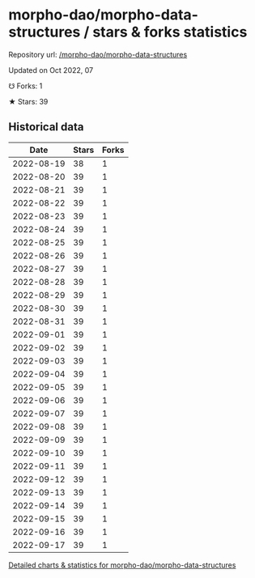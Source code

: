 # morpho-dao/morpho-data-structures / stars & forks statistics

Repository url: [/morpho-dao/morpho-data-structures](https://github.com/morpho-dao/morpho-data-structures)

Updated on Oct 2022, 07

☋ Forks: 1

★ Stars: 39

## Historical data
| Date | Stars | Forks |
|------|-------|-------|
| 2022-08-19 | 38 | 1 | 
| 2022-08-20 | 39 | 1 | 
| 2022-08-21 | 39 | 1 | 
| 2022-08-22 | 39 | 1 | 
| 2022-08-23 | 39 | 1 | 
| 2022-08-24 | 39 | 1 | 
| 2022-08-25 | 39 | 1 | 
| 2022-08-26 | 39 | 1 | 
| 2022-08-27 | 39 | 1 | 
| 2022-08-28 | 39 | 1 | 
| 2022-08-29 | 39 | 1 | 
| 2022-08-30 | 39 | 1 | 
| 2022-08-31 | 39 | 1 | 
| 2022-09-01 | 39 | 1 | 
| 2022-09-02 | 39 | 1 | 
| 2022-09-03 | 39 | 1 | 
| 2022-09-04 | 39 | 1 | 
| 2022-09-05 | 39 | 1 | 
| 2022-09-06 | 39 | 1 | 
| 2022-09-07 | 39 | 1 | 
| 2022-09-08 | 39 | 1 | 
| 2022-09-09 | 39 | 1 | 
| 2022-09-10 | 39 | 1 | 
| 2022-09-11 | 39 | 1 | 
| 2022-09-12 | 39 | 1 | 
| 2022-09-13 | 39 | 1 | 
| 2022-09-14 | 39 | 1 | 
| 2022-09-15 | 39 | 1 | 
| 2022-09-16 | 39 | 1 | 
| 2022-09-17 | 39 | 1 | 


[Detailed charts & statistics for morpho-dao/morpho-data-structures](https://reviewgithub.com/rep/morpho-dao/morpho-data-structures)
